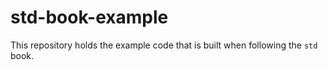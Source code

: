 # std-book-example

This repository holds the example code that is built when following the `std`
book.
